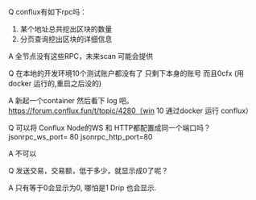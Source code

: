 Q
conflux有如下rpc吗：
1. 某个地址总共挖出区块的数量
2. 分页查询挖出区块的详细信息

A
全节点没有这些RPC，未来scan 可能会提供

Q
在本地的开发环境10个测试账户都没有了 只剩下本身的账号 而且0cfx (用 docker 运行的,重启之后没的)

A
新起一个container 然后看下 log 吧。 https://forum.conflux.fun/t/topic/4280（win 10 通过docker 运行 conflux）

Q
可以将 Conflux Node的WS 和 HTTP都配置成同一个端口吗？
jsonrpc_ws_port= 80 
jsonrpc_http_port=80

A
不可以

Q
发送交易，交易额，低于多少，就显示成0了呢？

A
只有等于0会显示为0, 哪怕是1 Drip 也会显示.
